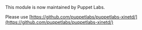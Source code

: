 This module is now maintained by Puppet Labs.

Please use [https://github.com/puppetlabs/puppetlabs-xinetd/](https://github.com/puppetlabs/puppetlabs-xinetd/)

